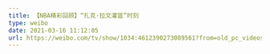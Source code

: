 ```yaml
---
title: 【NBA精彩回顾】“扎克·拉文灌篮”时刻
type: weibo
date: 2021-03-16 11:12:05
url: https://weibo.com/tv/show/1034:4612390273089561?from=old_pc_videoshow
---
```


<!-- more -->